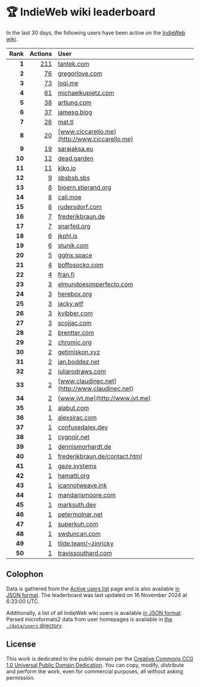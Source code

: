 # 🏆 IndieWeb wiki leaderboard

In the last 30 days, the following users have been active on the [IndieWeb wiki](https://indieweb.org).

| Rank | Actions | User |
|-----:|--------:|:-----|
| **1** | [211](https://indieweb.org/Special:Contributions/Tantek.com) | [tantek.com](http://tantek.com) |
| **2** | [76](https://indieweb.org/Special:Contributions/Gregorlove.com) | [gregorlove.com](http://gregorlove.com) |
| **3** | [73](https://indieweb.org/Special:Contributions/Loqi.me) | [loqi.me](http://loqi.me) |
| **4** | [61](https://indieweb.org/Special:Contributions/Michaelkupietz.com) | [michaelkupietz.com](http://michaelkupietz.com) |
| **5** | [38](https://indieweb.org/Special:Contributions/Artlung.com) | [artlung.com](http://artlung.com) |
| **6** | [37](https://indieweb.org/Special:Contributions/Jamesg.blog) | [jamesg.blog](http://jamesg.blog) |
| **7** | [26](https://indieweb.org/Special:Contributions/Mat.tl) | [mat.tl](http://mat.tl) |
| **8** | [20](https://indieweb.org/Special:Contributions/Www.ciccarello.me) | [www.ciccarello.me](http://www.ciccarello.me) |
| **9** | [19](https://indieweb.org/Special:Contributions/Sarajaksa.eu) | [sarajaksa.eu](http://sarajaksa.eu) |
| **10** | [12](https://indieweb.org/Special:Contributions/Dead.garden) | [dead.garden](http://dead.garden) |
| **11** | [11](https://indieweb.org/Special:Contributions/Kiko.io) | [kiko.io](http://kiko.io) |
| **12** | [9](https://indieweb.org/Special:Contributions/Sbsbsb.sbs) | [sbsbsb.sbs](http://sbsbsb.sbs) |
| **13** | [8](https://indieweb.org/Special:Contributions/Bjoern.stierand.org) | [bjoern.stierand.org](http://bjoern.stierand.org) |
| **14** | [8](https://indieweb.org/Special:Contributions/Cali.moe) | [cali.moe](http://cali.moe) |
| **15** | [8](https://indieweb.org/Special:Contributions/Rudersdorf.com) | [rudersdorf.com](http://rudersdorf.com) |
| **16** | [7](https://indieweb.org/Special:Contributions/Frederikbraun.de) | [frederikbraun.de](http://frederikbraun.de) |
| **17** | [7](https://indieweb.org/Special:Contributions/Snarfed.org) | [snarfed.org](http://snarfed.org) |
| **18** | [6](https://indieweb.org/Special:Contributions/Jkphl.is) | [jkphl.is](http://jkphl.is) |
| **19** | [6](https://indieweb.org/Special:Contributions/Stunik.com) | [stunik.com](http://stunik.com) |
| **20** | [5](https://indieweb.org/Special:Contributions/Gglnx.space) | [gglnx.space](http://gglnx.space) |
| **21** | [4](https://indieweb.org/Special:Contributions/Boffosocko.com) | [boffosocko.com](http://boffosocko.com) |
| **22** | [4](https://indieweb.org/Special:Contributions/Fran.fi) | [fran.fi](http://fran.fi) |
| **23** | [3](https://indieweb.org/Special:Contributions/Elmundoesimperfecto.com) | [elmundoesimperfecto.com](http://elmundoesimperfecto.com) |
| **24** | [3](https://indieweb.org/Special:Contributions/Herebox.org) | [herebox.org](http://herebox.org) |
| **25** | [3](https://indieweb.org/Special:Contributions/Jacky.wtf) | [jacky.wtf](http://jacky.wtf) |
| **26** | [3](https://indieweb.org/Special:Contributions/Kvibber.com) | [kvibber.com](http://kvibber.com) |
| **27** | [3](https://indieweb.org/Special:Contributions/Scojjac.com) | [scojjac.com](http://scojjac.com) |
| **28** | [2](https://indieweb.org/Special:Contributions/Brentter.com) | [brentter.com](http://brentter.com) |
| **29** | [2](https://indieweb.org/Special:Contributions/Chromic.org) | [chromic.org](http://chromic.org) |
| **30** | [2](https://indieweb.org/Special:Contributions/Getimiskon.xyz) | [getimiskon.xyz](http://getimiskon.xyz) |
| **31** | [2](https://indieweb.org/Special:Contributions/Jan.boddez.net) | [jan.boddez.net](http://jan.boddez.net) |
| **32** | [2](https://indieweb.org/Special:Contributions/Juliarodraws.com) | [juliarodraws.com](http://juliarodraws.com) |
| **33** | [2](https://indieweb.org/Special:Contributions/Www.claudinec.net) | [www.claudinec.net](http://www.claudinec.net) |
| **34** | [2](https://indieweb.org/Special:Contributions/Www.jvt.me) | [www.jvt.me](http://www.jvt.me) |
| **35** | [1](https://indieweb.org/Special:Contributions/Alabut.com) | [alabut.com](http://alabut.com) |
| **36** | [1](https://indieweb.org/Special:Contributions/Alexsirac.com) | [alexsirac.com](http://alexsirac.com) |
| **37** | [1](https://indieweb.org/Special:Contributions/Confusedalex.dev) | [confusedalex.dev](http://confusedalex.dev) |
| **38** | [1](https://indieweb.org/Special:Contributions/Cygnoir.net) | [cygnoir.net](http://cygnoir.net) |
| **39** | [1](https://indieweb.org/Special:Contributions/Dennismorhardt.de) | [dennismorhardt.de](http://dennismorhardt.de) |
| **40** | [1](https://indieweb.org/Special:Contributions/Frederikbraun.de_contact.html) | [frederikbraun.de/contact.html](http://frederikbraun.de/contact.html) |
| **41** | [1](https://indieweb.org/Special:Contributions/Gaze.systems) | [gaze.systems](http://gaze.systems) |
| **42** | [1](https://indieweb.org/Special:Contributions/Hamatti.org) | [hamatti.org](http://hamatti.org) |
| **43** | [1](https://indieweb.org/Special:Contributions/Icannotweave.ink) | [icannotweave.ink](http://icannotweave.ink) |
| **44** | [1](https://indieweb.org/Special:Contributions/Mandarismoore.com) | [mandarismoore.com](http://mandarismoore.com) |
| **45** | [1](https://indieweb.org/Special:Contributions/Marksuth.dev) | [marksuth.dev](http://marksuth.dev) |
| **46** | [1](https://indieweb.org/Special:Contributions/Petermolnar.net) | [petermolnar.net](http://petermolnar.net) |
| **47** | [1](https://indieweb.org/Special:Contributions/Superkuh.com) | [superkuh.com](http://superkuh.com) |
| **48** | [1](https://indieweb.org/Special:Contributions/Swduncan.com) | [swduncan.com](http://swduncan.com) |
| **49** | [1](https://indieweb.org/Special:Contributions/Tilde.team_~zinricky) | [tilde.team/~zinricky](http://tilde.team/~zinricky) |
| **50** | [1](https://indieweb.org/Special:Contributions/Travissouthard.com) | [travissouthard.com](http://travissouthard.com) |


## Colophon

Data is gathered from the [Active users list](https://indieweb.org/Special:ActiveUsers) page and is also available [in JSON format](https://github.com/jgarber623/indieweb-wiki-leaderboard/blob/main/data/leaderboard.json). The leaderboard was last updated on 16 November 2024 at 6:33:00 UTC.

Additionally, a list of all IndieWeb wiki users is available [in JSON format](https://github.com/jgarber623/indieweb-wiki-leaderboard/blob/main/data/users.json). Parsed microformats2 data from user homepages is available in [the `./data/users` directory](https://github.com/jgarber623/indieweb-wiki-leaderboard/blob/main/data/users).

## License

This work is dedicated to the public domain per the [Creative Commons CC0 1.0 Universal Public Domain Dedication](https://creativecommons.org/publicdomain/zero/1.0/). You can copy, modify, distribute and perform the work, even for commercial purposes, all without asking permission.
